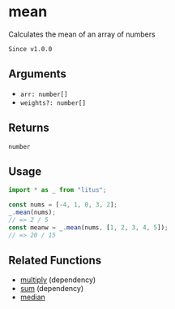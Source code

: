 # mean

Calculates the mean of an array of numbers

`Since v1.0.0`

## Arguments

- `arr: number[]`
- `weights?: number[]`

## Returns

`number`

## Usage

```ts
import * as _ from "litus";

const nums = [-4, 1, 0, 3, 2];
_.mean(nums);
// => 2 / 5
const meanw = _.mean(nums, [1, 2, 3, 4, 5]);
// => 20 / 15
```

## Related Functions

- [multiply](multiply.md) (dependency)
- [sum](sum.md) (dependency)
- [median](median.md)
